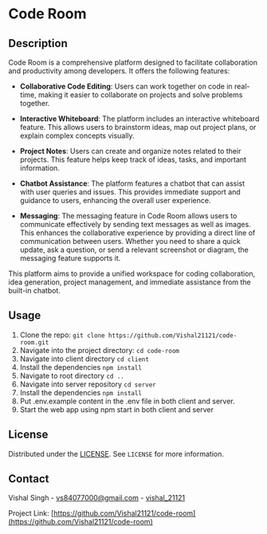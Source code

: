 # Code Room

## Description

Code Room is a comprehensive platform designed to facilitate collaboration and productivity among developers. It offers the following features:

- **Collaborative Code Editing**: Users can work together on code in real-time, making it easier to collaborate on projects and solve problems together.

- **Interactive Whiteboard**: The platform includes an interactive whiteboard feature. This allows users to brainstorm ideas, map out project plans, or explain complex concepts visually.

- **Project Notes**: Users can create and organize notes related to their projects. This feature helps keep track of ideas, tasks, and important information.

- **Chatbot Assistance**: The platform features a chatbot that can assist with user queries and issues. This provides immediate support and guidance to users, enhancing the overall user experience.

- **Messaging**: The messaging feature in Code Room allows users to communicate effectively by sending text messages as well as images. This enhances the collaborative experience by providing a direct line of communication between users. Whether you need to share a quick update, ask a question, or send a relevant screenshot or diagram, the messaging feature supports it.

This platform aims to provide a unified workspace for coding collaboration, idea generation, project management, and immediate assistance from the built-in chatbot.

## Usage

1. Clone the repo: `git clone https://github.com/Vishal21121/code-room.git`
2. Navigate into the project directory: `cd code-room`
3. Navigate into client directory `cd client`
4. Install the dependencies `npm install`
5. Navigate to root directory `cd ..`
6. Navigate into server repository `cd server`
7. Install the dependencies `npm install`
8. Put .env.example content in the .env file in both client and server.
9. Start the web app using npm start in both client and server

## License

Distributed under the [LICENSE](LICENSE). See `LICENSE` for more information.

## Contact

Vishal Singh - [vs84077000@gmail.com](vs84077000@gmail.com) - [vishal_21121](https://twitter.com/vishal_21121)

Project Link: [https://github.com/Vishal21121/code-room](https://github.com/Vishal21121/code-room)
